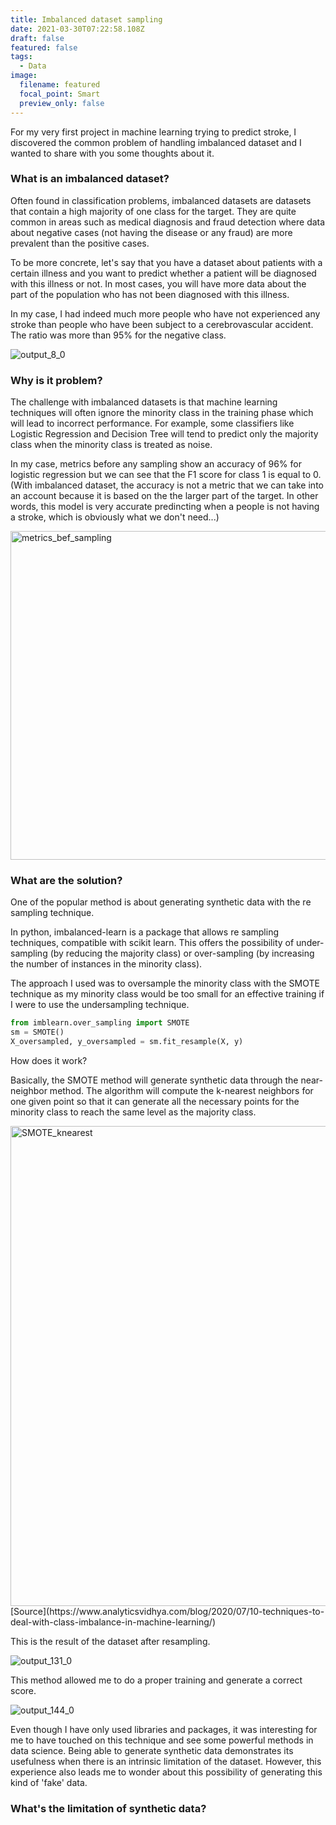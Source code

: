 ```yaml
---
title: Imbalanced dataset sampling
date: 2021-03-30T07:22:58.108Z
draft: false
featured: false
tags:
  - Data
image:
  filename: featured
  focal_point: Smart
  preview_only: false
---
```

For my very first project in machine learning trying to predict stroke, I discovered the common problem of handling imbalanced dataset and I wanted to share with you some thoughts about it. 

### What is an imbalanced dataset?

Often found in classification problems, imbalanced datasets are datasets that contain a high majority of one class for the target. They are quite common in areas such as medical diagnosis and fraud detection where data about negative cases (not having the disease or any fraud) are more prevalent than the positive cases. 

To be more concrete, let's say that you have a dataset about patients with a certain illness and you want to predict whether a patient will be diagnosed with this illness or not. In most cases, you will have more data about the part of the population who has not been diagnosed with this illness. 

In my case, I had indeed much more people who have not experienced any stroke than people who have been subject to a cerebrovascular accident. The ratio was more than 95% for the negative class.

![output_8_0](https://user-images.githubusercontent.com/19218787/112954641-28656e00-9171-11eb-9796-5ddb4d790652.png)

### Why is it problem?

The challenge with imbalanced datasets is that machine learning techniques will often ignore the minority class in the training phase which will lead to incorrect performance. For example, some classifiers like Logistic Regression and Decision Tree will tend to predict only the majority class when the minority class is treated as noise. 

In my case, metrics before any sampling show an accuracy of 96% for logistic regression but we can see that the F1 score for class 1 is equal to 0. (With imbalanced dataset, the accuracy is not a metric that we can take into an account because it is based on the the larger part of the target. In other words, this model is very accurate predincting when a people is not having a stroke, which is obviously what we don't need...)

<img width="526" alt="metrics_bef_sampling" src="https://user-images.githubusercontent.com/19218787/112955813-6616c680-9172-11eb-96bc-384a6217e96e.png">

### What are the solution?

One of the popular method is about generating synthetic data with the re sampling technique. 

In python, imbalanced-learn is a package that allows re sampling techniques, compatible with scikit learn. This offers the possibility of under-sampling (by reducing the majority class) or over-sampling (by increasing the number of instances in the minority class). 

The approach I used was to oversample the minority class with the SMOTE technique as my minority class would be too small for an effective training if I were to use the undersampling technique. 

```python
from imblearn.over_sampling import SMOTE
sm = SMOTE()
X_oversampled, y_oversampled = sm.fit_resample(X, y)
```

How does it work? 

Basically, the SMOTE method will generate synthetic data through the near-neighbor method. The algorithm will compute the k-nearest neighbors for one given point so that it can generate all the necessary points for the minority class to reach the same level as the majority class. 

<img width="768" alt="SMOTE_knearest" src="https://user-images.githubusercontent.com/19218787/112955717-4ed7d900-9172-11eb-9611-816c4562fa24.png">
[Source](https://www.analyticsvidhya.com/blog/2020/07/10-techniques-to-deal-with-class-imbalance-in-machine-learning/)



This is the result of the dataset after resampling.

![output_131_0](https://user-images.githubusercontent.com/19218787/112955914-7a5ac380-9172-11eb-8cb4-96a3444f91ed.png)

This method allowed me to do a proper training and generate a correct score. 

![output_144_0](https://user-images.githubusercontent.com/19218787/112956518-21d7f600-9173-11eb-8632-8e665165f7c9.png)

Even though I have only used libraries and packages, it was interesting for me to have touched on this technique and see some powerful methods in data science. Being able to generate synthetic data demonstrates its usefulness when there is an intrinsic limitation of the dataset. However, this experience also leads me to wonder about this possibility of generating this kind of 'fake' data. 

### What's the limitation of synthetic data?